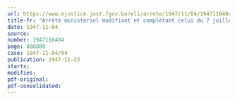 ```yaml
---
url: https://www.ejustice.just.fgov.be/eli/arrete/1947/11/04/1947110404/justel
title-fr: "Arrêté ministériel modifiant et complétant celui du 7 juillet 1947, réglementant les prix de certains dérivés d'avoine emballes et de fabrication indigène et de certains dérivés de céréales importés en emballages d'origine"
date: 1947-11-04
source:
number: 1947110404
page: 888888
case: 1947-11-04/04
publication: 1947-11-23
starts:
modifies:
pdf-original:
pdf-consolidated:
---
```


